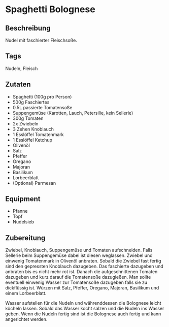# Spaghetti Bolognese

## Beschreibung

Nudel mit faschierter Fleischsoße.

## Tags

Nudeln, Fleisch

## Zutaten

- Spaghetti (100g pro Person)
- 500g Faschiertes
- 0.5L passierte Tomatensoße
- Suppengemüse (Karotten, Lauch, Petersilie, kein Sellerie)
- 300g Tomaten
- 2x Zwiebeln
- 3 Zehen Knoblauch
- 1 Esslöffel Tomatenmark
- 1 Esslöffel Ketchup
- Olivenöl
- Salz
- Pfeffer
- Oregano
- Majoran
- Basilikum
- Lorbeerblatt
- (Optional) Parmesan

## Equipment

- Pfanne
- Topf
- Nudelsieb

## Zubereitung

Zwiebel, Knoblauch, Suppengemüse und Tomaten aufschneiden.
Falls Sellerie beim Suppengemüse dabei ist diesen weglassen.
Zwiebel und einwenig Tomatenmark in Olivenöl anbraten.
Sobald die Zwiebel fast fertig sind den gepressten Knoblauch dazugeben.
Das faschierte dazugeben und anbraten bis es nicht mehr rot ist.
Danach die aufgeschnittenen Tomaten dazugeben und kurz darauf die Tomatensoße dazugießen.
Man sollte eventuell einwenig Wasser zur Tomatensoße dazugeben falls sie zu dickflüssig ist.
Würzen mit Salz, Pfeffer, Oregano, Majoran, Basilikum und einem Lorbeerblatt.

Wasser aufstellen für die Nudeln und währenddessen die Bolognese leicht köcheln lassen.
Sobald das Wasser kocht salzen und die Nudeln ins Wasser geben.
Wenn die Nudeln fertig sind ist die Bolognese auch fertig und kann angerichtet werden.
